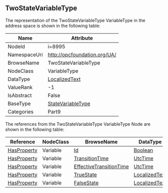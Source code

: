 <!-- objecttype -->
## TwoStateVariableType
  
<!-- end of text -->
The representation of the TwoStateVariableType VariableType in the address space is shown in the following table:  

|Name|Attribute|
|---|---|
|NodeId|i=8995|
|NamespaceUri|http://opcfoundation.org/UA/|
|BrowseName|TwoStateVariableType|
|NodeClass|VariableType|
|DataType|[LocalizedText](../../../Part3/DataTypes/LocalizedText/readme.md)|
|ValueRank|-1|
|IsAbstract|False|
|BaseType|[StateVariableType](../../../Part5/VariableTypes/StateVariableType/readme.md)|
|Categories|Part9|

The references from the TwoStateVariableType VariableType Node are shown in the following table:  

|Reference|NodeClass|BrowseName|DataType|TypeDefinition|ModellingRule|
|---|---|---|---|---|---|
|[HasProperty](../../../Part3/ReferenceTypes/HasProperty/readme.md)|Variable|[Id](#Id)|[Boolean](../../../Part3/DataTypes/Boolean/readme.md)|[PropertyType](../../Part5/VariableTypes/PropertyType/readme.md)|[Mandatory](../../Objects/Mandatory/readme.md)|
|[HasProperty](../../../Part3/ReferenceTypes/HasProperty/readme.md)|Variable|[TransitionTime](#TransitionTime)|[UtcTime](../../../Part3/DataTypes/UtcTime/readme.md)|[PropertyType](../../Part5/VariableTypes/PropertyType/readme.md)|[Optional](../../Objects/Optional/readme.md)|
|[HasProperty](../../../Part3/ReferenceTypes/HasProperty/readme.md)|Variable|[EffectiveTransitionTime](#EffectiveTransitionTime)|[UtcTime](../../../Part3/DataTypes/UtcTime/readme.md)|[PropertyType](../../Part5/VariableTypes/PropertyType/readme.md)|[Optional](../../Objects/Optional/readme.md)|
|[HasProperty](../../../Part3/ReferenceTypes/HasProperty/readme.md)|Variable|[TrueState](#TrueState)|[LocalizedText](../../../Part3/DataTypes/LocalizedText/readme.md)|[PropertyType](../../Part5/VariableTypes/PropertyType/readme.md)|[Optional](../../Objects/Optional/readme.md)|
|[HasProperty](../../../Part3/ReferenceTypes/HasProperty/readme.md)|Variable|[FalseState](#FalseState)|[LocalizedText](../../../Part3/DataTypes/LocalizedText/readme.md)|[PropertyType](../../Part5/VariableTypes/PropertyType/readme.md)|[Optional](../../Objects/Optional/readme.md)|


